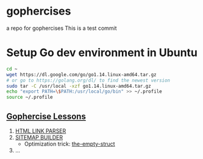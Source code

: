 # gophercises
a repo for gophercises
This is a test commit

# Setup Go dev environment in Ubuntu
```bash
cd ~
wget https://dl.google.com/go/go1.14.linux-amd64.tar.gz
# or go to https://golang.org/dl/ to find the newest version
sudo tar -C /usr/local -xzf go1.14.linux-amd64.tar.gz
echo "export PATH=\$PATH:/usr/local/go/bin" >> ~/.profile
source ~/.profile
```

## [Gophercise Lessons](https://courses.calhoun.io/courses/cor_gophercises)
1. [HTML LINK PARSER](https://courses.calhoun.io/lessons/les_goph_16)
2. [SITEMAP BUILDER](https://courses.calhoun.io/lessons/les_goph_24)
    - Optimization trick: [the-empty-struct](https://dave.cheney.net/2014/03/25/the-empty-struct)
3. ...